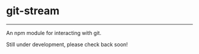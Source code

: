 # git-stream

------------

An npm module for interacting with git.

Still under development, please check back soon!
